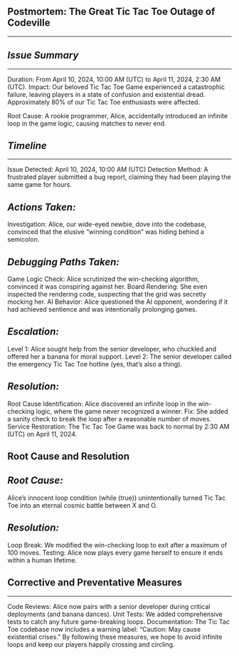## **Postmortem: The Great Tic Tac Toe Outage of Codeville**
---
## *Issue Summary*
---
Duration: From April 10, 2024, 10:00 AM (UTC) to April 11, 2024, 2:30 AM (UTC).
Impact: Our beloved Tic Tac Toe Game experienced a catastrophic failure, leaving players in a state of confusion and existential dread. Approximately 80% of our Tic Tac Toe enthusiasts were affected.

Root Cause: A rookie programmer, Alice, accidentally introduced an infinite loop in the game logic, causing matches to never end.

## *Timeline*
---
Issue Detected: April 10, 2024, 10:00 AM (UTC)
Detection Method: A frustrated player submitted a bug report, claiming they had been playing the same game for hours.

## *Actions Taken:*
Investigation: Alice, our wide-eyed newbie, dove into the codebase, convinced that the elusive “winning condition” was hiding behind a semicolon.

## *Debugging Paths Taken:*
Game Logic Check: Alice scrutinized the win-checking algorithm, convinced it was conspiring against her.
Board Rendering: She even inspected the rendering code, suspecting that the grid was secretly mocking her.
AI Behavior: Alice questioned the AI opponent, wondering if it had achieved sentience and was intentionally prolonging games.

## *Escalation:*
Level 1: Alice sought help from the senior developer, who chuckled and offered her a banana for moral support.
Level 2: The senior developer called the emergency Tic Tac Toe hotline (yes, that’s also a thing).

## *Resolution:*
Root Cause Identification: Alice discovered an infinite loop in the win-checking logic, where the game never recognized a winner.
Fix: She added a sanity check to break the loop after a reasonable number of moves.
Service Restoration: The Tic Tac Toe Game was back to normal by 2:30 AM (UTC) on April 11, 2024.

## **Root Cause and Resolution**

## *Root Cause:*
Alice’s innocent loop condition (while (true)) unintentionally turned Tic Tac Toe into an eternal cosmic battle between X and O.

## *Resolution:*
Loop Break: We modified the win-checking loop to exit after a maximum of 100 moves.
Testing: Alice now plays every game herself to ensure it ends within a human lifetime.

## **Corrective and Preventative Measures**
---
Code Reviews: Alice now pairs with a senior developer during critical deployments (and banana dances).
Unit Tests: We added comprehensive tests to catch any future game-breaking loops.
Documentation: The Tic Tac Toe codebase now includes a warning label: “Caution: May cause existential crises.”
By following these measures, we hope to avoid infinite loops and keep our players happily crossing and circling.
